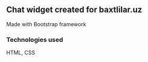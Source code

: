 ## Chat widget created for baxtlilar.uz

Made with Bootstrap framework

### Technologies used

HTML, CSS